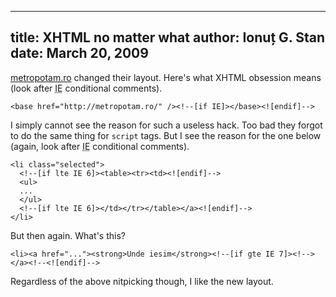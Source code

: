 ---------------------------
title: XHTML no matter what
author: Ionuț G. Stan
date: March 20, 2009
---------------------------


[metropotam.ro][1] changed their layout. Here's what XHTML obsession means (look
after <abbr title="Internet Explorer">IE</abbr> conditional comments).

~~~ {.html}
<base href="http://metropotam.ro/" /><!--[if IE]></base><![endif]-->
~~~

I simply cannot see the reason for such a useless hack. Too bad they forgot to do
the same thing for `script` tags. But I see the reason for the one below (again,
look after <abbr title="Internet Explorer">IE</abbr> conditional comments).

~~~ {.html}
<li class="selected">
  <!--[if lte IE 6]><table><tr><td><![endif]-->
  <ul>
  ...
  </ul>
  <!--[if lte IE 6]></td></tr></table></a><![endif]-->
</li>
~~~

But then again. What's this?

~~~ {.html}
<li><a href="..."><strong>Unde iesim</strong><!--[if gte IE 7]><!--></a><!--<![endif]-->
~~~

Regardless of the above nitpicking though, I like the new layout.


[1]: http://metropotam.ro/
